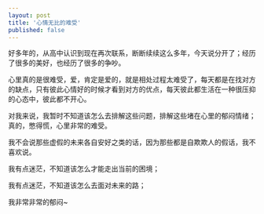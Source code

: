 ```yaml
---
layout: post
title: '心情无比的难受'
published: false
---
```


好多年的，从高中认识到现在再次联系，断断续续这么多年，今天说分开了；经历了很多的美好，也经历了很多的争吵。

心里真的是很难受，爱，肯定是爱的，就是相处过程太难受了，每天都是在找对方的缺点，只有彼此心情好的时候才看到对方的优点，每天彼此都生活在一种很压抑的心态中，彼此都不开心。

对我来说，我暂时不知道该怎么去排解这些问题，排解这些堵在心里的郁闷情绪；真的，憋得慌，心里非常的难受。

我不会说那些虚假的未来各自安好之类的话，因为那些都是自欺欺人的假话，我不喜欢说。

我有点迷茫，不知道该怎么才能走出当前的困境；

我有点迷茫，不知道该怎么去面对未来的路；

我非常非常的郁闷~